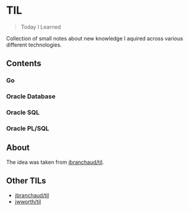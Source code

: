 # TIL

> Today I Learned 

Collection of small notes about new knowledge I aquired across various different technologies.

## Contents

### Go

### Oracle Database

### Oracle SQL

### Oracle PL/SQL

## About
The idea was taken from [jbranchaud/til](https://github.com/jbranchaud/til).

## Other TILs

* [jbranchaud/til](https://github.com/jbranchaud/til)
* [jwworth/til](https://github.com/jwworth/til)

